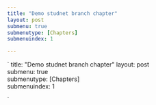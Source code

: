 ```yaml
---
title: "Demo studnet branch chapter"
layout: post
submenu: true
submenutype: [Chapters]
submenuindex: 1

---
```


`
title: "Demo studnet branch chapter"
layout: post  
submenu: true  
submenutype: [Chapters]  
submenuindex: 1

`
